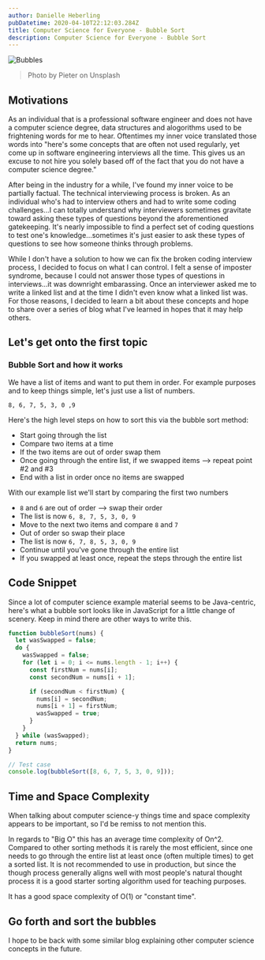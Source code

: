 ```yaml
---
author: Danielle Heberling
pubDatetime: 2020-04-10T22:12:03.284Z
title: Computer Science for Everyone - Bubble Sort
description: Computer Science for Everyone - Bubble Sort
---
```


![Bubbles](/assets/bubbles.jpg)

> Photo by Pieter on Unsplash

## Motivations

As an individual that is a professional software engineer and does not have a computer science degree, data structures and alogorithms used to be frightening words for me to hear. Oftentimes my inner voice translated those words into "here's some concepts that are often not used regularly, yet come up in software engineering interviews all the time. This gives us an excuse to not hire you solely based off of the fact that you do not have a computer science degree."

After being in the industry for a while, I've found my inner voice to be partially factual. The technical interviewing process is broken. As an individual who's had to interview others and had to write some coding challenges...I can totally understand why interviewers sometimes gravitate toward asking these types of questions beyond the aforementioned gatekeeping. It's nearly impossible to find a perfect set of coding questions to test one's knowledge...sometimes it's just easier to ask these types of questions to see how someone thinks through problems.

While I don't have a solution to how we can fix the broken coding interview process, I decided to focus on what I can control. I felt a sense of imposter syndrome, because I could not answer those types of questions in interviews...it was downright embarassing. Once an interviewer asked me to write a linked list and at the time I didn't even know what a linked list was. For those reasons, I decided to learn a bit about these concepts and hope to share over a series of blog what I've learned in hopes that it may help others.

## Let's get onto the first topic

### Bubble Sort and how it works

We have a list of items and want to put them in order. For example purposes and to keep things simple, let's just use a list of numbers.

`8, 6, 7, 5, 3, 0 ,9`

Here's the high level steps on how to sort this via the bubble sort method:

- Start going through the list
- Compare two items at a time
- If the two items are out of order swap them
- Once going through the entire list, if we swapped items --> repeat point #2 and #3
- End with a list in order once no items are swapped

With our example list we'll start by comparing the first two numbers

- `8` and `6` are out of order --> swap their order
- The list is now `6, 8, 7, 5, 3, 0, 9`
- Move to the next two items and compare `8` and `7`
- Out of order so swap their place
- The list is now `6, 7, 8, 5, 3, 0, 9`
- Continue until you've gone through the entire list
- If you swapped at least once, repeat the steps through the entire list

## Code Snippet

Since a lot of computer science example material seems to be Java-centric, here's what a bubble sort looks like in JavaScript for a little change of scenery. Keep in mind there are other ways to write this.

```javascript
function bubbleSort(nums) {
  let wasSwapped = false;
  do {
    wasSwapped = false;
    for (let i = 0; i <= nums.length - 1; i++) {
      const firstNum = nums[i];
      const secondNum = nums[i + 1];

      if (secondNum < firstNum) {
        nums[i] = secondNum;
        nums[i + 1] = firstNum;
        wasSwapped = true;
      }
    }
  } while (wasSwapped);
  return nums;
}

// Test case
console.log(bubbleSort([8, 6, 7, 5, 3, 0, 9]));
```

## Time and Space Complexity

When talking about computer science-y things time and space complexity appears to be important, so I'd be remiss to not mention this.

In regards to "Big O" this has an average time complexity of On^2. Compared to other sorting methods it is rarely the most efficient, since one needs to go through the entire list at least once (often multiple times) to get a sorted list. It is not recommended to use in production, but since the though process generally aligns well with most people's natural thought process it is a good starter sorting algorithm used for teaching purposes.

It has a good space complexity of O(1) or "constant time".

## Go forth and sort the bubbles

I hope to be back with some similar blog explaining other computer science concepts in the future.
